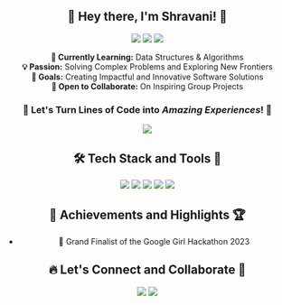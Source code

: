 

<h2 align="center">👋 Hey there, I'm Shravani! 🚀</h2>

<p align="center">
  <a href="mailto:shravanii2308@gmail.com"><img src="https://img.shields.io/badge/Email-Me-D14836?style=for-the-badge&logo=gmail&logoColor=white"></a>
  <a href="https://www.linkedin.com/in/shravani-ingale/"><img src="https://img.shields.io/badge/Connect-LinkedIn-0077B5?style=for-the-badge&logo=linkedin"></a>
  <a href="https://www.codechef.com/users/shravanii2308"><img src="https://img.shields.io/badge/Codechef-Profile-5B4638?style=for-the-badge&logo=codechef"></a>
</p>

<p align="center">
  <strong>🌱 Currently Learning:</strong> Data Structures & Algorithms
  <br>
  <strong>💡 Passion:</strong> Solving Complex Problems and Exploring New Frontiers
  <br>
  <strong>🎯 Goals:</strong> Creating Impactful and Innovative Software Solutions
  <br>
  <strong>🤝 Open to Collaborate:</strong> On Inspiring Group Projects
</p>

<div align="center">
  <h3>🚀 Let's Turn Lines of Code into <em>Amazing Experiences</em>! 🌟</h3>
</div>

<p align="center">
  <img src="https://github-readme-stats.vercel.app/api?username=shravanii2308&show_icons=true&theme=radical">
</p>



<div align="center">
  <h2>🛠️ Tech Stack and Tools 🧰</h2>
</div>

<p align="center">
  <img src="https://img.shields.io/badge/Python-3776AB?style=for-the-badge&logo=python&logoColor=white">
  <img src="https://img.shields.io/badge/C%2B%2B-00599C?style=for-the-badge&logo=c%2B%2B&logoColor=white">
  <img src="https://img.shields.io/badge/Git-F05032?style=for-the-badge&logo=git&logoColor=white">
  <img src="https://img.shields.io/badge/VS%20Code-007ACC?style=for-the-badge&logo=visual-studio-code&logoColor=white">
  <img src="https://img.shields.io/badge/Linux-FCC624?style=for-the-badge&logo=linux&logoColor=black">
</p>



<div align="center">
  <h2>🚀 Achievements and Highlights 🏆</h2>
</div>

<ul align="center">
  <li>🥇 Grand Finalist of the Google Girl Hackathon 2023 </li>
</ul>



<div align="center">
  <h2>🔥 Let's Connect and Collaborate 🔗</h2>
</div>

<p align="center">
  <a href="https://www.linkedin.com/in/shravani-ingale/"><img src="https://img.shields.io/badge/LinkedIn-Connect-0077B5?style=for-the-badge&logo=linkedin"></a>
  <a href="https://www.codechef.com/users/shravanii2308"><img src="https://img.shields.io/badge/Codechef-Profile-5B4638?style=for-the-badge&logo=codechef"></a>
</p>


